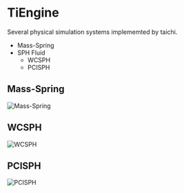 # TiEngine

Several physical simulation systems implememted by taichi.

- Mass-Spring
- SPH Fluid
    - WCSPH
    - PCISPH

## Mass-Spring
![Mass-Spring](figs/massspring.gif)

## WCSPH
![WCSPH](figs/wcsph.gif)

## PCISPH
![PCISPH](figs/pcisph.gif)